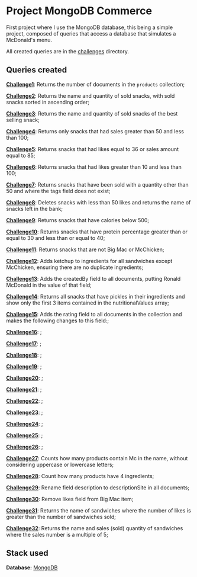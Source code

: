 # Project MongoDB Commerce

First project where I use the MongoDB database, this being a simple project, composed of queries that access a database that simulates a McDonald's menu.

All created queries are in the [challenges](./challenges/) directory.

## Queries created

[**Challenge1**](./challenges/challenge1.js): Returns the number of documents in the `products` collection;

[**Challenge2**](./challenges/challenge2.js): Returns the name and quantity of sold snacks, with sold snacks sorted in ascending order;

[**Challenge3**](./challenges/challenge3.js): Returns the name and quantity of sold snacks of the best selling snack;

[**Challenge4**](./challenges/challenge4.js): Returns only snacks that had sales greater than 50 and less than 100;

[**Challenge5**](./challenges/challenge5.js): Returns snacks that had likes equal to 36 or sales amount equal to 85;

[**Challenge6**](./challenges/challenge6.js): Returns snacks that had likes greater than 10 and less than 100;

[**Challenge7**](./challenges/challenge7.js): Returns snacks that have been sold with a quantity other than 50 and where the tags field does not exist;
 
[**Challenge8**](./challenges/challenge8.js): Deletes snacks with less than 50 likes and returns the name of snacks left in the bank;

[**Challenge9**](./challenges/challenge9.js): Returns snacks that have calories below 500;

[**Challenge10**](./challenges/challenge10.js): Returns snacks that have protein percentage greater than or equal to 30 and less than or equal to 40;

[**Challenge11**](./challenges/challenge11.js): Returns snacks that are not Big Mac or McChicken;

[**Challenge12**](./challenges/challenge12.js): Adds ketchup to ingredients for all sandwiches except McChicken, ensuring there are no duplicate ingredients;

[**Challenge13**](./challenges/challenge13.js): Adds the createdBy field to all documents, putting Ronald McDonald in the value of that field;

[**Challenge14**](./challenges/challenge14.js): Returns all snacks that have pickles in their ingredients and show only the first 3 items contained in the nutritionalValues array;

[**Challenge15**](./challenges/challenge15.js): Adds the rating field to all documents in the collection and makes the following changes to this field:;

[**Challenge16**](./challenges/challenge16.js): ;

[**Challenge17**](./challenges/challenge17.js): ;

[**Challenge18**](./challenges/challenge18.js): ;

[**Challenge19**](./challenges/challenge19.js): ;

[**Challenge20**](./challenges/challenge20.js): ;

[**Challenge21**](./challenges/challenge21.js): ;

[**Challenge22**](./challenges/challenge22.js): ;

[**Challenge23**](./challenges/challenge23.js): ;

[**Challenge24**](./challenges/challenge24.js): ;

[**Challenge25**](./challenges/challenge25.js): ;

[**Challenge26**](./challenges/challenge26.js): ;

[**Challenge27**](./challenges/challenge27.js): Counts how many products contain Mc in the name, without considering uppercase or lowercase letters;

[**Challenge28**](./challenges/challenge28.js): Count how many products have 4 ingredients;

[**Challenge29**](./challenges/challenge29.js): Rename field description to descriptionSite in all documents;

[**Challenge30**](./challenges/challenge30.js): Remove likes field from Big Mac item;

[**Challenge31**](./challenges/challenge31.js): Returns the name of sandwiches where the number of likes is greater than the number of sandwiches sold;

[**Challenge32**](./challenges/challenge32.js): Returns the name and sales (sold) quantity of sandwiches where the sales number is a multiple of 5;

## Stack used

**Database:** [MongoDB](https://www.mongodb.com/)

